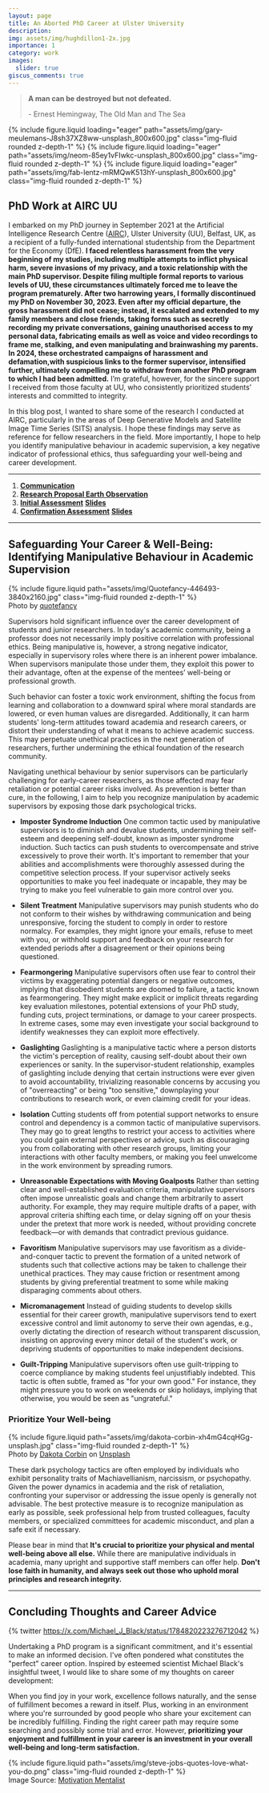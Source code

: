 ```yaml
---
layout: page
title: An Aborted PhD Career at Ulster University
description: 
img: assets/img/hughdillon1-2x.jpg
importance: 1
category: work
images:
  slider: true
giscus_comments: true
---
```


<blockquote>
    <p><b>A man can be destroyed but not defeated.</b></p>
    <footer>- Ernest Hemingway, The Old Man and The Sea</footer>
</blockquote>

<swiper-container keyboard="true" navigation="true" pagination="true" pagination-clickable="true" pagination-dynamic-bullets="true" rewind="true">
  <swiper-slide>{% include figure.liquid loading="eager" path="assets/img/gary-meulemans-J8sh37XZ8ww-unsplash_800x600.jpg" class="img-fluid rounded z-depth-1" %}</swiper-slide>
  <swiper-slide>{% include figure.liquid loading="eager" path="assets/img/neom-85ey1vFIwkc-unsplash_800x600.jpg" class="img-fluid rounded z-depth-1" %}</swiper-slide>
  <swiper-slide>{% include figure.liquid loading="eager" path="assets/img/fab-lentz-mRMQwK513hY-unsplash_800x600.jpg" class="img-fluid rounded z-depth-1" %}</swiper-slide>
</swiper-container>

## PhD Work at AIRC UU

I embarked on my PhD journey in September 2021 at the Artificial Intelligence Research Centre (<a href="https://www.ulster.ac.uk/research/topic/computer-science/artificial-intelligence">AIRC</a>), Ulster University (UU), Belfast, UK, as a recipient of a fully-funded international studentship from the Department for the Economy (DfE). **I faced relentless harassment from the very beginning of my studies, including multiple attempts to inflict physical harm, severe invasions of my privacy, and a toxic relationship with the main PhD supervisor. Despite filing multiple formal reports to various levels of UU, these circumstances ultimately forced me to leave the program prematurely. After two harrowing years, I formally discontinued my PhD on November 30, 2023. Even after my official departure, the gross harassment did not cease; instead, it escalated and extended to my family members and close friends, taking forms such as secretly recording my private conversations, gaining unauthorised access to my personal data, fabricating emails as well as voice and video recordings to frame me, stalking, and even manipulating and brainwashing my parents. In 2024, these orchestrated campaigns of harassment and defamation,with suspicious links to the former supervisor, intensified further, ultimately compelling me to withdraw from another PhD program to which I had been admitted.** I’m grateful, however, for the sincere support I received from those faculty at UU, who consistently prioritized students’ interests and committed to integrity.

In this blog post, I wanted to share some of the research I conducted at AIRC, particularly in the areas of Deep Generative Models and Satellite Image Time Series (SITS) analysis. I hope these findings may serve as reference for fellow researchers in the field. More importantly, I hope to help you identify manipulative behaviour in academic supervision, a key negative indicator of professional ethics, thus safeguarding your well-being and career development.

---

<ol>
  <li><a href="/assets/pdf/communication.pdf"><b>Communication</b></a></li>
  <li><a href="/assets/pdf/research_proposal_earth_observation_uu.pdf"><b>Research Proposal Earth Observation</b></a></li>
  <li><a href="/assets/pdf/initial_assessment_uu.pdf"><b>Initial Assessment</b></a> <a href="/assets/pdf/100_day_viva_uu_slides.pdf"><b>Slides</b></a></li>
  <li><a href="/assets/pdf/confirmation_assessment_uu.pdf"><b>Confirmation Assessment</b></a> <a href="/assets/pdf/confirmation_assessment_uu_slides.pdf"><b>Slides</b></a></li>
</ol>

---

## Safeguarding Your Career & Well-Being: Identifying Manipulative Behaviour in Academic Supervision

<div class="row">
    <div class="col-sm mt-3 mt-md-0">
        {% include figure.liquid path="assets/img/Quotefancy-446493-3840x2160.jpg" class="img-fluid rounded z-depth-1" %}
    </div>
</div>
<div class="caption">
    Photo by <a href="https://quotefancy.com/quote/772108/Benjamin-Franklin-An-ounce-of-prevention-is-worth-a-pound-of-cure">quotefancy</a>
</div>

Supervisors hold significant influence over the career development of students and junior researchers. In today's academic community, being a professor does not necessarily imply positive correlation with professional ethics. Being manipulative is, however, a strong negative indicator, especially in supervisory roles where there is an inherent power imbalance. When supervisors manipulate those under them, they exploit this power to their advantage, often at the expense of the mentees’ well-being or professional growth. 

Such behavior can foster a toxic work environment, shifting the focus from learning and collaboration to a downward spiral where moral standards are lowered, or even human values are disregarded. Additionally, it can harm students' long-term attitudes toward academia and research careers, or distort their understanding of what it means to achieve academic success. This may perpetuate unethical practices in the next generation of researchers, further undermining the ethical foundation of the research community.

Navigating unethical behaviour by senior supervisors can be particularly challenging for early-career researchers, as those affected may fear retaliation or potential career risks involved. As prevention is better than cure, in the following, I aim to help you recognize manipulation by academic supervisors by exposing those dark psychological tricks.

- **Imposter Syndrome Induction** One common tactic used by manipulative supervisors is to diminish and devalue students, undermining their self-esteem and deepening self-doubt, known as imposter syndrome induction. Such tactics can push students to overcompensate and strive excessively to prove their worth. It's important to remember that your abilities and accomplishments were thoroughly assessed during the competitive selection process. If your supervisor actively seeks opportunities to make you feel inadequate or incapable, they may be trying to make you feel vulnerable to gain more control over you.

- **Silent Treatment** Manipulative supervisors may punish students who do not conform to their wishes by withdrawing communication and being unresponsive, forcing the student to comply in order to restore normalcy. For examples, they might ignore your emails, refuse to meet with you, or withhold support and feedback on your research for extended periods after a disagreement or their opinions being questioned.

- **Fearmongering** Manipulative supervisors often use fear to control their victims by exaggerating potential dangers or negative outcomes, implying that disobedient students are doomed to failure, a tactic known as fearmongering. They might make explicit or implicit threats regarding key evaluation milestones, potential extensions of your PhD study, funding cuts, project terminations, or damage to your career prospects. In extreme cases, some may even investigate your social background to identify weaknesses they can exploit more effectively.

- **Gaslighting** Gaslighting is a manipulative tactic where a person distorts the victim's perception of reality, causing self-doubt about their own experiences or sanity. In the supervisor-student relationship, examples of gaslighting include denying that certain instructions were ever given to avoid accountability, trivializing reasonable concerns by accusing you of "overreacting" or being "too sensitive," downplaying your contributions to research work, or even claiming credit for your ideas.

- **Isolation** 
Cutting students off from potential support networks to ensure control and dependency is a common tactic of manipulative supervisors. They may go to great lengths to restrict your access to activities where you could gain external perspectives or advice, such as discouraging you from collaborating with other research groups, limiting your interactions with other faculty members, or making you feel unwelcome in the work environment by spreading rumors.

- **Unreasonable Expectations with Moving Goalposts** Rather than setting clear and well-established evaluation criteria, manipulative supervisors often impose unrealistic goals and change them arbitrarily to assert authority. For example, they may require multiple drafts of a paper, with approval criteria shifting each time, or delay signing off on your thesis under the pretext that more work is needed, without providing concrete feedback—or with demands that contradict previous guidance.

- **Favoritism** Manipulative supervisors may use favoritism as a divide-and-conquer tactic to prevent the formation of a united network of students such that collective actions may be taken to challenge their unethical practices. They may cause friction or resentment among students by giving preferential treatment to some while making disparaging comments about others.

- **Micromanagement** Instead of guiding students to develop skills essential for their career growth, manipulative supervisors tend to exert excessive control and limit autonomy to serve their own agendas, e.g., overly dictating the direction of research without transparent discussion, insisting on approving every minor detail of the student's work, or depriving students of opportunities to make independent decisions.

- **Guilt-Tripping** Manipulative supervisors often use guilt-tripping to coerce compliance by making students feel unjustifiably indebted. This tactic is often subtle, framed as "for your own good." For instance, they might pressure you to work on weekends or skip holidays, implying that otherwise, you would be seen as "ungrateful."

### Prioritize Your Well-being

<div class="row">
    <div class="col-sm mt-3 mt-md-0">
        {% include figure.liquid path="assets/img/dakota-corbin-xh4mG4cqHGg-unsplash.jpg" class="img-fluid rounded z-depth-1" %}
    </div>
</div>
<div class="caption">
    Photo by <a href="https://unsplash.com/@thedakotacorbin?utm_content=creditCopyText&utm_medium=referral&utm_source=unsplash">Dakota Corbin</a> on <a href="https://unsplash.com/photos/woman-walking-beside-wall-with-the-best-gift-is-you-graffiti-xh4mG4cqHGg?utm_content=creditCopyText&utm_medium=referral&utm_source=unsplash">Unsplash</a>
</div>

These dark psychology tactics are often employed by individuals who exhibit personality traits of Machiavellianism, narcissism, or psychopathy. Given the power dynamics in academia and the risk of retaliation, confronting your supervisor or addressing the issue openly is generally not advisable. The best protective measure is to recognize manipulation as early as possible, seek professional help from trusted colleagues, faculty members, or specialized committees for academic misconduct, and plan a safe exit if necessary.

Please bear in mind that **It's crucial to prioritize your physical and mental well-being above all else.** While there are manipulative individuals in academia, many upright and supportive staff members can offer help. **Don't lose faith in humanity, and always seek out those who uphold moral principles and research integrity.**

<hr>

## Concluding Thoughts and Career Advice

{% twitter https://x.com/Michael_J_Black/status/1784820223276712042 %}

Undertaking a PhD program is a significant commitment, and it's essential to make an informed decision. I've often pondered what constitutes the "perfect" career option. Inspired by esteemed scientist Michael Black's insightful tweet, I would like to share some of my thoughts on career development:

When you find joy in your work, excellence follows naturally, and the sense of fulfillment becomes a reward in itself. Plus, working in an environment where you're surrounded by good people who share your excitement can be incredibly fulfilling. Finding the right career path may require some searching and possibly some trial and error. However, **prioritizing your enjoyment and fulfillment in your career is an investment in your overall well-being and long-term satisfaction.**

<div class="row">
    <div class="col-sm mt-3 mt-md-0">
        {% include figure.liquid path="assets/img/steve-jobs-quotes-love-what-you-do.png" class="img-fluid rounded z-depth-1" %}
    </div>
</div>
<div class="caption">
    Image Source: <a href="https://themotivationmentalist.wordpress.com/motivational-quotes-and-images-compilation/steve-jobs-motivational-quotes/">Motivation Mentalist</a>
</div>
